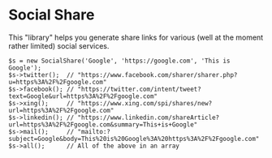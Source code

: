 Social Share
=========================

This "library" helps you generate share links for various (well at the moment rather limited) social services.

```
$s = new SocialShare('Google', 'https://google.com', 'This is Google');
$s->twitter();  // "https://www.facebook.com/sharer/sharer.php?u=https%3A%2F%2Fgoogle.com"
$s->facebook(); // "https://twitter.com/intent/tweet?text=Google&url=https%3A%2F%2Fgoogle.com"
$s->xing();     // "https://www.xing.com/spi/shares/new?url=https%3A%2F%2Fgoogle.com"
$s->linkedin(); // "https://www.linkedin.com/shareArticle?url=https%3A%2F%2Fgoogle.com&summary=This+is+Google"
$s->mail();     // "mailto:?subject=Google&body=This%20is%20Google%3A%20https%3A%2F%2Fgoogle.com"
$s->all();      // All of the above in an array
```